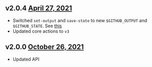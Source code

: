 ## v2.0.4 [April 27, 2021](https://github.com/lando/transfer-issue-action/releases/tag/v2.0.4)

* Switched `set-output` and `save-state` to new `$GITHUB_OUTPUT` and `$GITHUB_STATE`. See [this](https://github.blog/changelog/2022-10-11-github-actions-deprecating-save-state-and-set-output-commands/)
* Updated core actions to `v3`

## v2.0.0 [October 26, 2021](https://github.com/lando/transfer-issue-action/releases/tag/v2.0.0)

* Updated API
